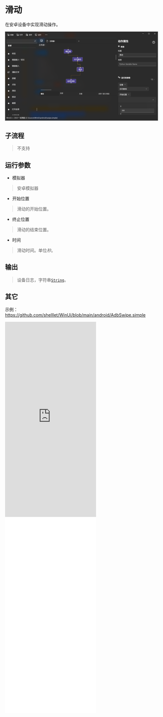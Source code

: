 # 滑动 
在安卓设备中实现滑动操作。

![AdbSwipe](./images/20.png ':size=90%')

## 子流程

> 不支持


## 运行参数


* 模拟器
> 安卓模拟器
* 开始位置
> 滑动的开始位置。
* 终止位置
> 滑动的结束位置。
*  时间
> 滑动时间。单位*秒*。

## 输出
> 设备日志，字符串[`String`](./types/String.md)。


## 其它

示例：https://github.com/shelllet/WinUi/blob/main/android/AdbSwipe.simple


<iframe type="text/html" height="640px" src="https://www.youtube.com/embed/Yu3Sww8edDI" frameborder="0"></iframe>

<iframe src="//player.bilibili.com/player.html?bvid=BV1Wy411i7AH&page=1&autoplay=0" height='640px' scrolling="no" frameborder="no" framespacing="0" allowfullscreen="true"></iframe>
